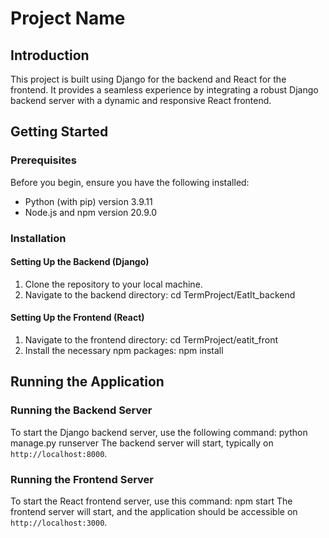 # Project Name

## Introduction
This project is built using Django for the backend and React for the frontend. It provides a seamless experience by integrating a robust Django backend server with a dynamic and responsive React frontend.

## Getting Started

### Prerequisites
Before you begin, ensure you have the following installed:
- Python (with pip) version 3.9.11
- Node.js and npm version 20.9.0

### Installation

#### Setting Up the Backend (Django)
1. Clone the repository to your local machine.
2. Navigate to the backend directory:
cd TermProject/EatIt_backend


#### Setting Up the Frontend (React)
1. Navigate to the frontend directory:
cd TermProject/eatit_front
2. Install the necessary npm packages:
npm install

## Running the Application

### Running the Backend Server
To start the Django backend server, use the following command:
python manage.py runserver
The backend server will start, typically on `http://localhost:8000`.

### Running the Frontend Server
To start the React frontend server, use this command:
npm start
The frontend server will start, and the application should be accessible on `http://localhost:3000`.

